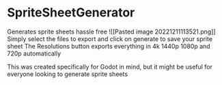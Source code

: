 # SpriteSheetGenerator
Generates sprite sheets hassle free
![[Pasted image 20221211113521.png]]
Simply select the files to export and click on generate to save your sprite sheet
The Resolutions button exports everything in 4k 1440p 1080p and 720p automatically

This was created specifically for Godot in mind, but it might be useful for everyone looking to generate sprite sheets
